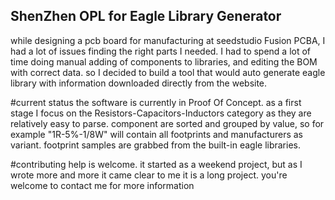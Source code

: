 ShenZhen OPL for Eagle Library Generator
----------------------------------------

while designing a pcb board for manufacturing at seedstudio Fusion PCBA, I had a lot of issues finding the right parts I needed. 
I had to spend a lot of time doing manual adding of components to libraries, and editing the BOM with correct data.
so I decided to build a tool that would auto generate eagle library with information downloaded directly from the website.

#current status
the software is currently in Proof Of Concept. as a first stage I focus on the Resistors-Capacitors-Inductors category as they are relatively easy to parse.
component are sorted and grouped by value, so for example "1R-5%-1/8W" will contain all footprints and manufacturers as variant.
footprint samples are grabbed from the built-in eagle libraries. 

#contributing
help is welcome. it started as a weekend project, but as I wrote more and more it came clear to me it is a long project. you're welcome to contact me for more information
